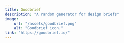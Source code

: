 ```yaml
---
title: Goodbrief
description: "A random generator for design briefs"
image:
    url: "/assets/goodbrief.png"
    alt: "Goodbrief icon."
link: "https://goodbrief.io/"
---
```

